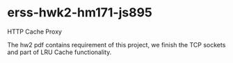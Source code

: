 # erss-hwk2-hm171-js895

HTTP Cache Proxy

The hw2 pdf contains requirement of this project, we finish the TCP sockets and part of LRU Cache functionality.
